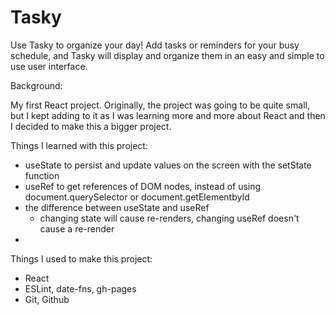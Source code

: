 # Tasky

Use Tasky to organize your day! Add tasks or reminders for your busy schedule, and Tasky will display and organize them in an easy and simple to use user interface.

Background:

My first React project. Originally, the project was going to be quite small, but I kept adding to it as I was learning more and more about React and then I decided to make this a bigger project.

Things I learned with this project:

- useState to persist and update values on the screen with the setState function
- useRef to get references of DOM nodes, instead of using document.querySelector or document.getElementbyId
- the difference between useState and useRef
    - changing state will cause re-renders, changing useRef doesn't cause a re-render
- 

Things I used to make this project:

- React
- ESLint, date-fns, gh-pages
- Git, Github

